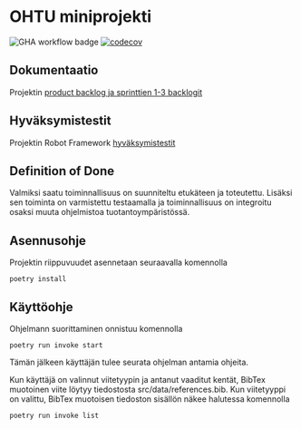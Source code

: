 
# OHTU miniprojekti

![GHA workflow badge](https://github.com/evas3/ohtuminiprojekti/workflows/CI/badge.svg) 
[![codecov](https://codecov.io/gh/evas3/ohtuminiprojekti/graph/badge.svg?token=LBHUEB6DP0)](https://codecov.io/gh/evas3/ohtuminiprojekti)

## Dokumentaatio
Projektin [product backlog ja sprinttien 1-3 backlogit](https://docs.google.com/spreadsheets/d/1Exh5aVcuuAFeJxPsNNVsdo74kYu4kWRfEj65Jobz8Fs/)

## Hyväksymistestit
Projektin Robot Framework [hyväksymistestit](https://github.com/evas3/ohtuminiprojekti/blob/main/src/tests/add_citations.robot)


## Definition of Done
Valmiksi saatu toiminnallisuus on suunniteltu etukäteen ja toteutettu. Lisäksi sen toiminta on varmistettu testaamalla ja toiminnallisuus on integroitu osaksi muuta ohjelmistoa tuotantoympäristössä.

## Asennusohje
Projektin riippuvuudet asennetaan seuraavalla komennolla
```
poetry install
```

## Käyttöohje
Ohjelmann suorittaminen onnistuu komennolla
```
poetry run invoke start
```
Tämän jälkeen käyttäjän tulee seurata ohjelman antamia ohjeita.

Kun käyttäjä on valinnut viitetyypin ja antanut vaaditut kentät, BibTex muotoinen viite löytyy tiedostosta src/data/references.bib. Kun viitetyyppi on valittu, BibTex muotoisen tiedoston sisällön näkee halutessa komennolla
```
poetry run invoke list
```
